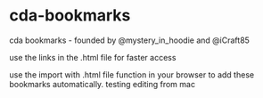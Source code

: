 # cda-bookmarks
cda bookmarks - founded by @mystery_in_hoodie and @iCraft85

use the links in the .html file for faster access 

use the import with .html file function in your browser to add these bookmarks automatically. 
 testing editing from mac
 